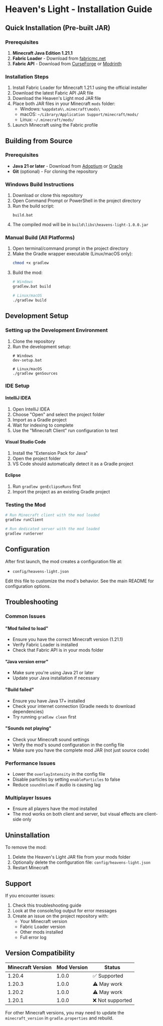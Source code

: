 # Heaven's Light - Installation Guide

## Quick Installation (Pre-built JAR)

### Prerequisites
1. **Minecraft Java Edition 1.21.1**
2. **Fabric Loader** - Download from [fabricmc.net](https://fabricmc.net/use/installer/)
3. **Fabric API** - Download from [CurseForge](https://www.curseforge.com/minecraft/mc-mods/fabric-api) or [Modrinth](https://modrinth.com/mod/fabric-api)

### Installation Steps
1. Install Fabric Loader for Minecraft 1.21.1 using the official installer
2. Download the latest Fabric API JAR file
3. Download the Heaven's Light mod JAR file
4. Place both JAR files in your Minecraft `mods` folder:
   - Windows: `%appdata%\.minecraft\mods\`
   - macOS: `~/Library/Application Support/minecraft/mods/`
   - Linux: `~/.minecraft/mods/`
5. Launch Minecraft using the Fabric profile

## Building from Source

### Prerequisites
- **Java 21 or later** - Download from [Adoptium](https://adoptium.net/) or [Oracle](https://www.oracle.com/java/technologies/downloads/)
- **Git** (optional) - For cloning the repository

### Windows Build Instructions
1. Download or clone this repository
2. Open Command Prompt or PowerShell in the project directory
3. Run the build script:
   ```batch
   build.bat
   ```
4. The compiled mod will be in `build\libs\heavens-light-1.0.0.jar`

### Manual Build (All Platforms)
1. Open terminal/command prompt in the project directory
2. Make the Gradle wrapper executable (Linux/macOS only):
   ```bash
   chmod +x gradlew
   ```
3. Build the mod:
   ```bash
   # Windows
   gradlew.bat build
   
   # Linux/macOS
   ./gradlew build
   ```

## Development Setup

### Setting up the Development Environment
1. Clone the repository
2. Run the development setup:
   ```batch
   # Windows
   dev-setup.bat
   
   # Linux/macOS
   ./gradlew genSources
   ```

### IDE Setup

#### IntelliJ IDEA
1. Open IntelliJ IDEA
2. Choose "Open" and select the project folder
3. Import as a Gradle project
4. Wait for indexing to complete
5. Use the "Minecraft Client" run configuration to test

#### Visual Studio Code
1. Install the "Extension Pack for Java"
2. Open the project folder
3. VS Code should automatically detect it as a Gradle project

#### Eclipse
1. Run `gradlew genEclipseRuns` first
2. Import the project as an existing Gradle project

### Testing the Mod
```bash
# Run Minecraft client with the mod loaded
gradlew runClient

# Run dedicated server with the mod loaded
gradlew runServer
```

## Configuration

After first launch, the mod creates a configuration file at:
- `config/heavens-light.json`

Edit this file to customize the mod's behavior. See the main README for configuration options.

## Troubleshooting

### Common Issues

#### "Mod failed to load"
- Ensure you have the correct Minecraft version (1.21.1)
- Verify Fabric Loader is installed
- Check that Fabric API is in your mods folder

#### "Java version error"
- Make sure you're using Java 21 or later
- Update your Java installation if necessary

#### "Build failed"
- Ensure you have Java 17+ installed
- Check your internet connection (Gradle needs to download dependencies)
- Try running `gradlew clean` first

#### "Sounds not playing"
- Check your Minecraft sound settings
- Verify the mod's sound configuration in the config file
- Make sure you have the complete mod JAR (not just source code)

### Performance Issues
- Lower the `overlayIntensity` in the config file
- Disable particles by setting `enableParticles` to false
- Reduce `soundVolume` if audio is causing lag

### Multiplayer Issues
- Ensure all players have the mod installed
- The mod works on both client and server, but visual effects are client-side only

## Uninstallation

To remove the mod:
1. Delete the Heaven's Light JAR file from your mods folder
2. Optionally delete the configuration file: `config/heavens-light.json`
3. Restart Minecraft

## Support

If you encounter issues:
1. Check this troubleshooting guide
2. Look at the console/log output for error messages
3. Create an issue on the project repository with:
   - Your Minecraft version
   - Fabric Loader version
   - Other mods installed
   - Full error log

## Version Compatibility

| Minecraft Version | Mod Version | Status |
|-------------------|-------------|---------|
| 1.20.4           | 1.0.0       | ✅ Supported |
| 1.20.3           | 1.0.0       | ⚠️ May work |
| 1.20.2           | 1.0.0       | ⚠️ May work |
| 1.20.1           | 1.0.0       | ❌ Not supported |

For other Minecraft versions, you may need to update the `minecraft_version` in `gradle.properties` and rebuild.